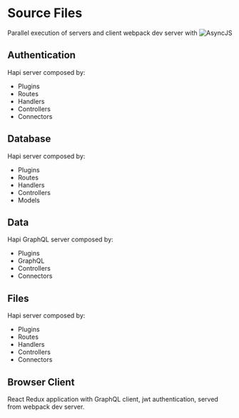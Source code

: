 # Source Files
Parallel execution of servers and client webpack dev server with
![AsyncJS](http://caolan.github.io/async/)

## Authentication
Hapi server composed by:
 - Plugins
 - Routes
 - Handlers
 - Controllers
 - Connectors

## Database
Hapi server composed by:
 - Plugins
 - Routes
 - Handlers
 - Controllers
 - Models

## Data
Hapi GraphQL server composed by:
 - Plugins
 - GraphQL
 - Controllers
 - Connectors

## Files
Hapi server composed by:
 - Plugins
 - Routes
 - Handlers
 - Controllers
 - Connectors

## Browser Client
React Redux application with GraphQL client, jwt authentication,
served from webpack dev server.

